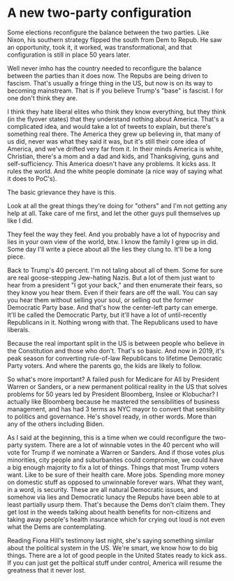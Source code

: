 # A new two-party configuration
Some elections reconfigure the balance between the two parties. Like Nixon, his southern strategy flipped the south from Dem to Repub. He saw an opportunity, took it, it worked, was transformational, and that configuration is still in place 50 years later. 

Well never imho has the country needed to reconfigure the balance between the parties than it does now. The Repubs are being driven to fascism. That's usually a fringe thing in the US, but now is on its way to becoming mainstream. That is if you believe Trump's "base" is fascist. I for one don't think they are.

I think they hate liberal elites who think they know everything, but they think (in the flyover states) that they understand nothing about America. That's a complicated idea, and would take a lot of tweets to explain, but there's something real there. The America they grew up believing in, that many of us did, never was what they said it was, but it's still their core idea of America, and we've drifted very far from it. In their minds America is white, Christian, there's a mom and a dad and kids, and Thanksgiving, guns and self-sufficiency. This America doesn't have any problems. It kicks ass. It rules the world. And the white people dominate (a nice way of saying what it does to PoC's).

The basic grievance they have is this. 

Look at all the great things they're doing for "others" and I'm not getting any help at all. Take care of me first, and let the other guys pull themselves up like I did. 

They feel the way they feel. And you probably have a lot of hypocrisy and lies in your own view of the world, btw. I know the family I grew up in did. Some day I'll write a piece about all the lies they clung to. It'll be a long piece. 

Back to Trump's 40 percent. I'm not taling about all of them. Some for sure are real goose-stepping Jew-hating Nazis. But a lot of them just want to hear from a president "I got your back," and then enumerate their fears, so they know you hear them. Even if their fears are off the wall. You can say you hear them without selling your soul, or selling out the former Democratic Party base. And that's how the center-left party can emerge. It'll be called the Democratic Party, but it'll have a lot of until-recently Republicans in it. Nothing wrong with that. The Republicans used to have liberals. 

Because the real important split in the US is between people who believe in the Constitution and those who don't. That's so basic. And now in 2019, it's peak season for converting rule-of-law Republicans to lifetime Democratic Party voters. And where the parents go, the kids are likely to follow. 

So what's more important? A failed push for Medicare for All by President Warren or Sanders, or a new permanent political reality in the US that solves problems for 50 years led by President Bloomberg, Inslee or Klobuchar? I actually like Bloomberg because he mastered the sensibilities of business management, and has had 3 terms as NYC mayor to convert that sensibility to politics and governance. He's shovel ready, in other words. More than any of the others including Biden. 

As I said at the beginning, this is a time when we could reconfigure the two-party system. There are a lot of winnable votes in the 40 percent who will vote for Trump if we nominate a Warren or Sanders. And if those votes plus minorities, city people and suburbanites could compromise, we could have a big enough majority to fix a lot of things. Things that most Trump voters want. Like to be sure of their health care. More jobs. Spending more money on domestic stuff as opposed to unwinnable forever wars. What they want, in a word, is security. These are all natural Democratic issues, and somehow via lies and Democratic lunacy the Repubs have been able to at least partially usurp them. That's because the Dems don't claim them. They get lost in the weeds talking about health benefits for non-citizens and taking away people's health insurance which for crying out loud is not even what the Dems are contemplating.

Reading Fiona Hill's testimony last night, she's saying something similar about the political system in the US. We're smart, we know how to do big things. There are a lot of good people in the United States ready to kick ass. If you can just get the poltiical stuff under control, America will resume the greatness that it never lost. 

